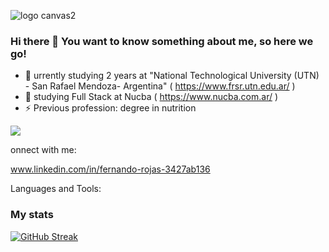 ![logo canvas2](https://github.com/rojasfernando/rojasfernando/assets/91997517/44f7d736-ab8f-41ab-a09e-3c3ac6212372)
### Hi there 👋 You want to know something about me, so here we go!
 

- 🔭 urrently studying 2 years at "National Technological University (UTN) - San Rafael Mendoza- Argentina" ( https://www.frsr.utn.edu.ar/ )
- 🌱 studying Full Stack at Nucba ( https://www.nucba.com.ar/ )
- ⚡ Previous profession: degree in nutrition

<div id= "header" aling="center">
<img src= "https://media.giphy.com/media/EZ4P7yo04aaiRK6RlJ/giphy.gif" widt="200"/>
<div/>
  
onnect with me:

www.linkedin.com/in/fernando-rojas-3427ab136

Languages and Tools:



### My stats
<a href="https://git.io/streak-stats"><img src="http://github-readme-streak-stats.herokuapp.com?user=rojasfer&theme=radical&hide_border=true&date_format=j%20M%5B%20Y%5D" alt="GitHub Streak" /></a>



